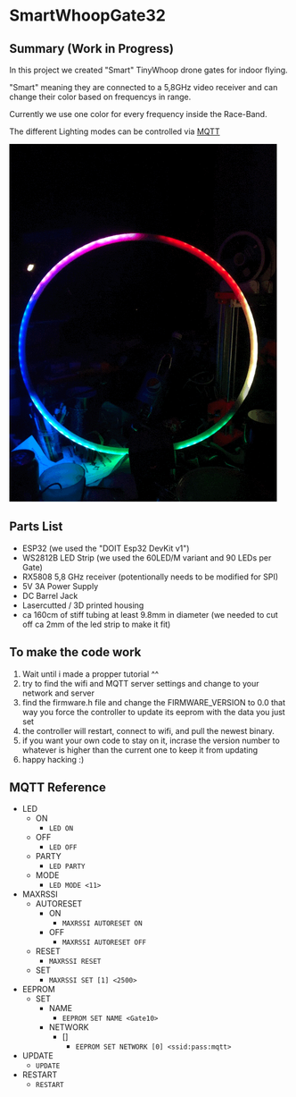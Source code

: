 # SmartWhoopGate32

## Summary (Work in Progress)

  In this project we created "Smart" TinyWhoop drone gates for indoor flying.

  "Smart" meaning they are connected to a 5,8GHz video receiver and can change their color based on frequencys in range.

  Currently we use one color for every frequency inside the Race-Band.

  The different Lighting modes can be controlled via [MQTT](#mqtt-reference)

 ![AnimationGIF](Doku/WingAnimation.gif)

## Parts List

- ESP32 (we used the "DOIT Esp32 DevKit v1")
- WS2812B LED Strip (we used the 60LED/M variant and 90 LEDs per Gate)
- RX5808 5,8 GHz receiver (potentionally needs to be modified for SPI)
- 5V 3A Power Supply
- DC Barrel Jack
- Lasercutted / 3D printed housing
- ca 160cm of stiff tubing at least 9.8mm in diameter (we needed to cut off ca 2mm of the led strip to make it fit)

## To make the code work

1. Wait until i made a propper tutorial ^^
2. try to find the wifi and MQTT server settings and change to your network and server
3. find the firmware.h file and change the FIRMWARE_VERSION to 0.0 that way you force the controller to update its eeprom with the data you just set
4. the controller will restart, connect to wifi, and pull the newest binary.
5. if you want your own code to stay on it, incrase the version number to whatever is higher than the current one to keep it from updating
6. happy hacking :)

## MQTT Reference

- LED
  - ON
    - `LED ON`
  - OFF
    - `LED OFF`
  - PARTY
    - `LED PARTY`
  - MODE
    - `LED MODE <11>`
- MAXRSSI
  - AUTORESET
    - ON
      - `MAXRSSI AUTORESET ON`
    - OFF
      - `MAXRSSI AUTORESET OFF`
  - RESET
    - `MAXRSSI RESET`
  - SET
    - `MAXRSSI SET [1] <2500>`
- EEPROM
  - SET
    - NAME
      - `EEPROM SET NAME <Gate10>`
    - NETWORK
      - []
        - `EEPROM SET NETWORK [0] <ssid:pass:mqtt>`
- UPDATE
  - `UPDATE`
- RESTART
  - `RESTART`
